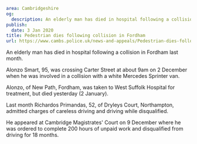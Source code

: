 ```yaml
area: Cambridgeshire
og:
  description: An elderly man has died in hospital following a collision in Fordham last month.
publish:
  date: 3 Jan 2020
title: Pedestrian dies following collision in Fordham
url: https://www.cambs.police.uk/news-and-appeals/Pedestrian-dies-following-collision-in-Fordham
```

An elderly man has died in hospital following a collision in Fordham last month.

Alonzo Smart, 95, was crossing Carter Street at about 9am on 2 December when he was involved in a collision with a white Mercedes Sprinter van.

Alonzo, of New Path, Fordham, was taken to West Suffolk Hospital for treatment, but died yesterday (2 January).

Last month Richardos Primandas, 52, of Dryleys Court, Northampton, admitted charges of careless driving and driving while disqualified.

He appeared at Cambridge Magistrates' Court on 9 December where he was ordered to complete 200 hours of unpaid work and disqualified from driving for 18 months.
